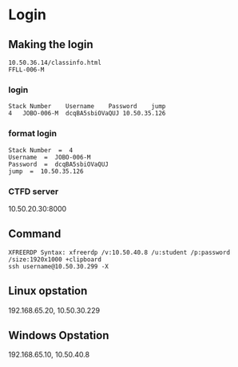 # Login

## Making the login
```
10.50.36.14/classinfo.html
FFLL-006-M
```
### login
```
Stack Number	Username	Password	jump
4	JOBO-006-M	dcqBA5sbiOVaQUJ	10.50.35.126
```
### format login
```
Stack Number  =  4
Username  =  JOBO-006-M
Password  =  dcqBA5sbiOVaQUJ
jump  =  10.50.35.126
```

### CTFD server
10.50.20.30:8000


## Command
```
XFREERDP Syntax: xfreerdp /v:10.50.40.8 /u:student /p:password /size:1920x1000 +clipboard
ssh username@10.50.30.299 -X
```

## Linux opstation
192.168.65.20, 10.50.30.229

## Windows Opstation
192.168.65.10, 10.50.40.8



